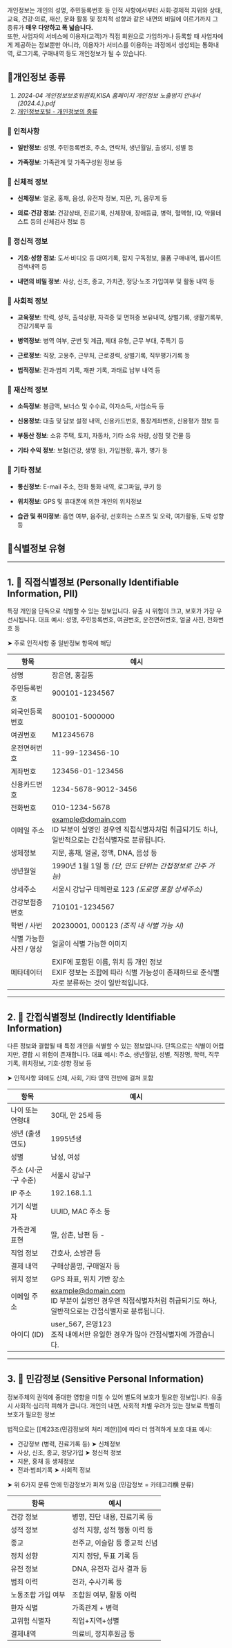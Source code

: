


개인정보는 개인의 성명, 주민등록번호 등 인적 사항에서부터 사회·경제적 지위와 상태, 교육, 건강·의료, 재산, 문화 활동 및 정치적 성향과 같은 내면의 비밀에 이르기까지 그 종류가 **매우 다양하고 폭 넓습니다.**  
또한, 사업자의 서비스에 이용자(고객)가 직접 회원으로 가입하거나 등록할 때 사업자에게 제공하는 정보뿐만 아니라, 이용자가 서비스를 이용하는 과정에서 생성되는 통화내역, 로그기록, 구매내역 등도 개인정보가 될 수 있습니다.


## 📑개인정보 종류  

1) *2024-04 개인정보보호위원회,KISA 홈페이지 개인정보 노출방지 안내서(2024.4.).pdf*
2) [개인정보포털 - 개인정보의 종류](https://www.privacy.go.kr/front/contents/cntntsView.do?contsNo=35)

### 🔹 인적사항

- **일반정보**: 성명, 주민등록번호, 주소, 연락처, 생년월일, 출생지, 성별 등
    
- **가족정보**: 가족관계 및 가족구성원 정보 등
    

### 🔹 신체적 정보

- **신체정보**: 얼굴, 홍채, 음성, 유전자 정보, 지문, 키, 몸무게 등
    
- **의료·건강 정보**: 건강상태, 진료기록, 신체장애, 장애등급, 병력, 혈액형, IQ, 약물테스트 등의 신체검사 정보 등
    

### 🔹 정신적 정보

- **기호·성향 정보**: 도서·비디오 등 대여기록, 잡지 구독정보, 물품 구매내역, 웹사이트 검색내역 등
    
- **내면의 비밀 정보**: 사상, 신조, 종교, 가치관, 정당·노조 가입여부 및 활동 내역 등
    

### 🔹 사회적 정보

- **교육정보**: 학력, 성적, 출석상황, 자격증 및 면허증 보유내역, 상벌기록, 생활기록부, 건강기록부 등
    
- **병역정보**: 병역 여부, 군번 및 계급, 제대 유형, 근무 부대, 주특기 등
    
- **근로정보**: 직장, 고용주, 근무처, 근로경력, 상벌기록, 직무평가기록 등
    
- **법적정보**: 전과·범죄 기록, 재판 기록, 과태료 납부 내역 등
    

### 🔹 재산적 정보

- **소득정보**: 봉급액, 보너스 및 수수료, 이자소득, 사업소득 등
    
- **신용정보**: 대출 및 담보 설정 내역, 신용카드번호, 통장계좌번호, 신용평가 정보 등
    
- **부동산 정보**: 소유 주택, 토지, 자동차, 기타 소유 차량, 상점 및 건물 등
    
- **기타 수익 정보**: 보험(건강, 생명 등), 가입현황, 휴가, 병가 등
    

### 🔹 기타 정보

- **통신정보**: E-mail 주소, 전화 통화 내역, 로그파일, 쿠키 등
    
- **위치정보**: GPS 및 휴대폰에 의한 개인의 위치정보
    
- **습관 및 취미정보**: 흡연 여부, 음주량, 선호하는 스포츠 및 오락, 여가활동, 도박 성향 등





## 📑식별정보 유형



---

## 1. 📇 직접식별정보 (Personally Identifiable Information, PII)

특정 개인을 단독으로 식별할 수 있는 정보입니다. 유출 시 위험이 크고, 보호가 가장 우선시됩니다.
대표 예시: 성명, 주민등록번호, 여권번호, 운전면허번호, 얼굴 사진, 전화번호 등

➤ 주로 인적사항 중 일반정보 항목에 해당

| 항목             | 예시                                                                                                       |
| -------------- | -------------------------------------------------------------------------------------------------------- |
| 성명             | 장은영, 홍길동                                                                                                 |
| 주민등록번호         | 900101-1234567                                                                                           |
| 외국인등록번호        | 800101-5000000                                                                                           |
| 여권번호           | M12345678                                                                                                |
| 운전면허번호         | 11-99-123456-10                                                                                          |
| 계좌번호           | 123456-01-123456                                                                                         |
| 신용카드번호         | 1234-5678-9012-3456                                                                                      |
| 전화번호           | 010-1234-5678                                                                                            |
| 이메일 주소         | [example@domain.com](mailto:example@domain.com)<br>ID 부분이 실명인 경우엔 직접식별자처럼 취급되기도 하나, 일반적으로는 간접식별자로 분류됩니다. |
| 생체정보           | 지문, 홍채, 얼굴, 정맥, DNA, 음성 등                                                                                |
| 생년월일           | 1990년 1월 1일 등 _(단, 연도 단위는 간접정보로 간주 가능)_                                                                  |
| 상세주소           | 서울시 강남구 테헤란로 123 _(도로명 포함 상세주소)_                                                                         |
| 건강보험증 번호       | 710101-1234567                                                                                           |
| 학번 / 사번        | 20230001, 000123 _(조직 내 식별 가능 시)_                                                                        |
| 식별 가능한 사진 / 영상 | 얼굴이 식별 가능한 이미지                                                                                           |
| 메타데이터          | EXIF에 포함된 이름, 위치 등 개인 정보<br>EXIF 정보는 조합에 따라 식별 가능성이 존재하므로 준식별자로 분류하는 것이 일반적입니다.                          |

---

## 2. 🧩 간접식별정보 (Indirectly Identifiable Information)

다른 정보와 결합될 때 특정 개인을 식별할 수 있는 정보입니다. 단독으로는 식별이 어렵지만, 결합 시 위험이 존재합니다.
대표 예시: 주소, 생년월일, 성별, 직장명, 학력, 직무기록, 위치정보, 기호·성향 정보 등

➤ 인적사항 외에도 신체, 사회, 기타 영역 전반에 걸쳐 포함

| 항목            | 예시                                                                                                       |
| ------------- | -------------------------------------------------------------------------------------------------------- |
| 나이 또는 연령대     | 30대, 만 25세 등                                                                                             |
| 생년 (출생연도)     | 1995년생                                                                                                   |
| 성별            | 남성, 여성                                                                                                   |
| 주소 (시·군·구 수준) | 서울시 강남구                                                                                                  |
| IP 주소         | 192.168.1.1                                                                                              |
| 기기 식별자        | UUID, MAC 주소 등                                                                                           |
| 가족관계 표현       | 딸, 삼촌, 남편 등 -                                                                                            |
| 직업 정보         | 간호사, 소방관 등                                                                                               |
| 결제 내역         | 구매상품명, 구매일자 등                                                                                            |
| 위치 정보         | GPS 좌표, 위치 기반 장소                                                                                         |
| 이메일 주소        | [example@domain.com](mailto:example@domain.com)<br>ID 부분이 실명인 경우엔 직접식별자처럼 취급되기도 하나, 일반적으로는 간접식별자로 분류됩니다. |
| 아이디 (ID)      | user_567, 은영123<br>조직 내에서만 유일한 경우가 많아 간접식별자에 가깝습니다.                                                      |


---

## 3. 🔐 민감정보 (Sensitive Personal Information)

정보주체의 권익에 중대한 영향을 미칠 수 있어 별도의 보호가 필요한 정보입니다. 유출 시 사회적·심리적 피해가 큽니다.
개인의 내면, 사회적 차별 우려가 있는 정보로 특별히 보호가 필요한 정보

법적으로는 [[제23조(민감정보의 처리 제한)]]에 따라 더 엄격하게 보호
대표 예시:
- 건강정보 (병력, 진료기록 등) ➤ 신체정보
- 사상, 신조, 종교, 정당가입 ➤ 정신적 정보
- 지문, 홍채 등 생체정보
- 전과·범죄기록 ➤ 사회적 정보

➤ 위 6가지 분류 안에 민감정보가 퍼져 있음 (민감정보 = 카테고리横 분류)

| 항목         | 예시                |
| ---------- | ----------------- |
| 건강 정보      | 병명, 진단 내용, 진료기록 등 |
| 성적 정보      | 성적 지향, 성적 행동 이력 등 |
| 종교         | 천주교, 이슬람 등 종교적 신념 |
| 정치 성향      | 지지 정당, 투표 기록 등    |
| 유전 정보      | DNA, 유전자 검사 결과 등  |
| 범죄 이력      | 전과, 수사기록 등        |
| 노동조합 가입 여부 | 조합원 여부, 활동 이력     |
| 환자 식별      | 가족관계 + 병력         |
| 고위험 식별자    | 직업+지역+성별          |
| 결제내역       | 의료비, 정치후원금 등      |
